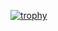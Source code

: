 
[![trophy](https://github-profile-trophy.vercel.app/?username=GitTanish&theme=onedark)](https://github.com/ryo-ma/github-profile-trophy)
